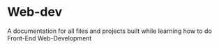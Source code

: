 # Web-dev
A documentation for all files and projects built while learning how to do Front-End Web-Development
